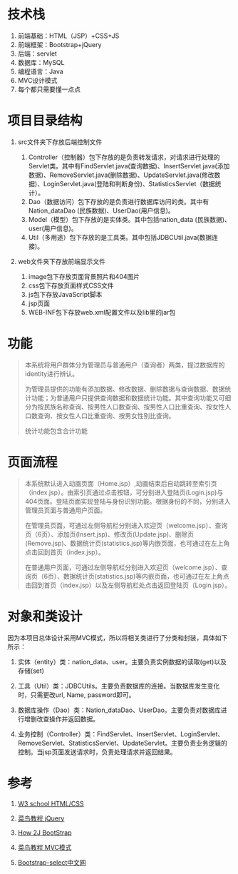 
# 技术栈

1. 前端基础：HTML（JSP）+CSS+JS
2. 前端框架：Bootstrap+jQuery
3. 后端：servlet
4. 数据库：MySQL
5. 编程语言：Java
6. MVC设计模式
7. 每个都只需要懂一点点





# **项目目录结构**

1. src文件夹下存放后端控制文件
   1. Controller（控制器）包下存放的是负责转发请求，对请求进行处理的Servlet类。其中有FindServlet.java(查询数据)、InsertServlet.java(添加数据)、RemoveServlet.java(删除数据)、UpdateServlet.java(修改数据)、LoginServlet.java(登陆和判断身份)、StatisticsServlet（数据统计）。
   2. Dao（数据访问）包下存放的是负责进行数据库访问的类。其中有Nation_dataDao (民族数据)、UserDao(用户信息)。
   3. Model（模型）包下存放的是实体类。其中包括nation_data (民族数据)、user(用户信息)。
   4. Util（多用途）包下存放的是工具类。其中包括JDBCUtil.java(数据连接)。

 

2.  web文件夹下存放前端显示文件
    1. image包下存放页面背景照片和404图片
    2. css包下存放页面样式CSS文件
    3. js包下存放JavaScript脚本
    4. jsp页面
    5. WEB-INF包下存放web.xml配置文件以及lib里的jar包



# 功能

> 本系统将用户群体分为管理员与普通用户（查询者）两类，提过数据库的identity进行辨认。
>
> 为管理员提供的功能有添加数据、修改数据、删除数据与查询数据、数据统计功能；为普通用户只提供查询数据和数据统计功能。其中查询功能又可细分为按民族名称查询、按男性人口数查询、按男性人口比重查询、按女性人口数查询、按女性人口比重查询、按男女性别比查询。
>
> 统计功能包含合计功能



# 页面流程

> 本系统默认进入动画页面（Home.jsp）,动画结束后自动跳转至索引页（index.jsp）。由索引页通过点击按钮，可分别进入登陆页(Login.jsp)与404页面。登陆页面实现登陆与身份识别功能。根据身份的不同，分别进入管理员页面与普通用户页面。
>
> 在管理员页面，可通过左侧导航栏分别进入欢迎页（welcome.jsp）、查询页（6页）、添加页(Insert.jsp)、修改页(Update.jsp)、删除页(Remove.jsp)、数据统计页(statistics.jsp)等内嵌页面，也可通过在左上角点击回到首页（index.jsp）。
>
> 在普通用户页面，可通过左侧导航栏分别进入欢迎页（welcome.jsp）、查询页（6页）、数据统计页(statistics.jsp)等内嵌页面，也可通过在左上角点击回到首页（index.jsp）以及左侧导航栏处点击返回登陆页（Login.jsp）。



# **对象和类设计**

因为本项目总体设计采用MVC模式，所以将相关类进行了分类和封装，具体如下所示：

1. 实体（entity）类：nation_data、user。主要负责实例数据的读取(get)以及存储(set)

2. 工具（Util）类：JDBCUtils。主要负责数据库的连接。当数据库发生变化时，只需更改url, Name, password即可。

3. 数据库操作（Dao）类：Nation_dataDao、UserDao。主要负责对数据库进行增删改查操作并返回数据。

4. 业务控制（Controller）类：FindServlet、InsertServlet、LoginServlet、RemoveServlet、StatisticsServlet、UpdateServlet。主要负责业务逻辑的控制。当jsp页面发送请求时，负责处理请求并返回结果。





# 参考

1. [W3 school HTML/CSS]( https://www.w3school.com.cn/h.asp)

2. [菜鸟教程 jQuery](https://www.runoob.com/jquery/jquery-tutorial.html)
3. [How 2J BootStrap](https://how2j.cn/k/boostrap/boostrap-tutorial/538.html)
4. [菜鸟教程 MVC模式](https://www.runoob.com/design-pattern/mvc-pattern.html)

5. [Bootstrap-select中文网](https://www.bootstrapselect.cn/)



